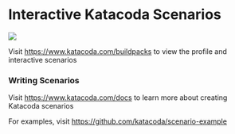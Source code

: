 # Interactive Katacoda Scenarios

[![](http://shields.katacoda.com/katacoda/buildpacks/count.svg)](https://www.katacoda.com/buildpacks "Get your profile on Katacoda.com")

Visit https://www.katacoda.com/buildpacks to view the profile and interactive scenarios

### Writing Scenarios
Visit https://www.katacoda.com/docs to learn more about creating Katacoda scenarios

For examples, visit https://github.com/katacoda/scenario-example
